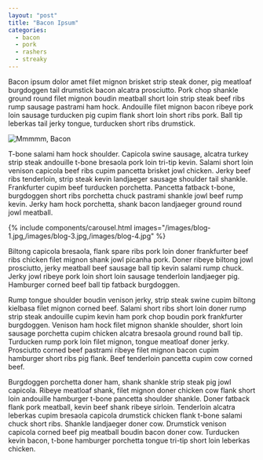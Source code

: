 ```yaml
---
layout: "post"
title: "Bacon Ipsum"
categories:
  - bacon
  - pork
  - rashers
  - streaky
---
```

Bacon ipsum dolor amet filet mignon brisket strip steak doner, pig meatloaf burgdoggen tail drumstick bacon alcatra prosciutto. Pork chop shankle ground round filet mignon boudin meatball short loin strip steak beef ribs rump sausage pastrami ham hock. Andouille filet mignon bacon ribeye pork loin sausage turducken pig cupim flank short loin short ribs pork. Ball tip leberkas tail jerky tongue, turducken short ribs drumstick.

![Mmmmm, Bacon](http://www.drinkamara.com/wp-content/uploads/2015/03/bacon_blog_post.jpg)

T-bone salami ham hock shoulder. Capicola swine sausage, alcatra turkey strip steak andouille t-bone bresaola pork loin tri-tip kevin. Salami short loin venison capicola beef ribs cupim pancetta brisket jowl chicken. Jerky beef ribs tenderloin, strip steak kevin landjaeger sausage shoulder tail shankle. Frankfurter cupim beef turducken porchetta. Pancetta fatback t-bone, burgdoggen short ribs porchetta chuck pastrami shankle jowl beef rump kevin. Jerky ham hock porchetta, shank bacon landjaeger ground round jowl meatball.

{% include components/carousel.html images="/images/blog-1.jpg,/images/blog-3.jpg,/images/blog-4.jpg" %}

Biltong capicola bresaola, flank spare ribs pork loin doner frankfurter beef ribs chicken filet mignon shank jowl picanha pork. Doner ribeye biltong jowl prosciutto, jerky meatball beef sausage ball tip kevin salami rump chuck. Jerky jowl ribeye pork loin short loin sausage tenderloin landjaeger pig. Hamburger corned beef ball tip fatback burgdoggen.

Rump tongue shoulder boudin venison jerky, strip steak swine cupim biltong kielbasa filet mignon corned beef. Salami short ribs short loin doner rump strip steak andouille cupim kevin ham pork chop boudin pork frankfurter burgdoggen. Venison ham hock filet mignon shankle shoulder, short loin sausage porchetta cupim chicken alcatra bresaola ground round ball tip. Turducken rump pork loin filet mignon, tongue meatloaf doner jerky. Prosciutto corned beef pastrami ribeye filet mignon bacon cupim hamburger short ribs pig flank. Beef tenderloin pancetta cupim cow corned beef.

Burgdoggen porchetta doner ham, shank shankle strip steak pig jowl capicola. Ribeye meatloaf shank, filet mignon doner chicken cow flank short loin andouille hamburger t-bone pancetta shoulder shankle. Doner fatback flank pork meatball, kevin beef shank ribeye sirloin. Tenderloin alcatra leberkas cupim bresaola capicola drumstick chicken flank t-bone salami chuck short ribs. Shankle landjaeger doner cow. Drumstick venison capicola corned beef pig meatball boudin bacon doner cow. Turducken kevin bacon, t-bone hamburger porchetta tongue tri-tip short loin leberkas chicken.
